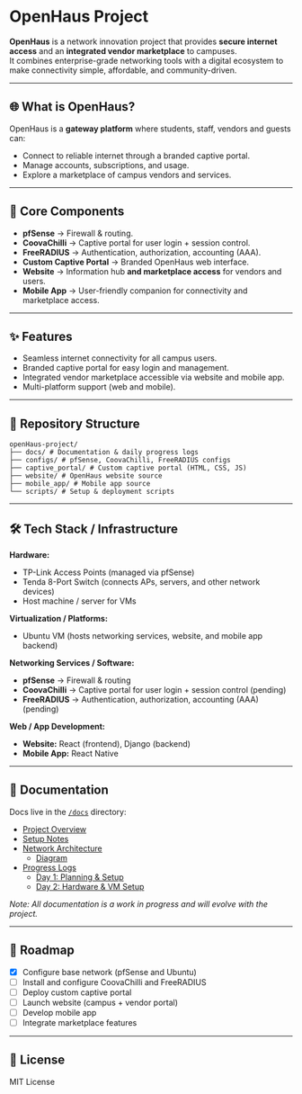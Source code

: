 # OpenHaus Project

**OpenHaus** is a network innovation project that provides **secure internet access** and an **integrated vendor marketplace** to campuses.  
It combines enterprise-grade networking tools with a digital ecosystem to make connectivity simple, affordable, and community-driven.  

---

## 🌐 What is OpenHaus?
OpenHaus is a **gateway platform** where students, staff, vendors and guests can:  
- Connect to reliable internet through a branded captive portal.  
- Manage accounts, subscriptions, and usage.  
- Explore a marketplace of campus vendors and services.  

---

## 🚀 Core Components
- **pfSense** → Firewall & routing.  
- **CoovaChilli** → Captive portal for user login + session control.  
- **FreeRADIUS** → Authentication, authorization, accounting (AAA).  
- **Custom Captive Portal** → Branded OpenHaus web interface.  
- **Website** → Information hub **and marketplace access** for vendors and users. 
- **Mobile App** → User-friendly companion for connectivity and marketplace access.  

---

## ✨ Features
- Seamless internet connectivity for all campus users.  
- Branded captive portal for easy login and management.  
- Integrated vendor marketplace accessible via website and mobile app.  
- Multi-platform support (web and mobile).

--- 

## 📂 Repository Structure
```
openHaus-project/
├── docs/ # Documentation & daily progress logs
├── configs/ # pfSense, CoovaChilli, FreeRADIUS configs
├── captive_portal/ # Custom captive portal (HTML, CSS, JS)
├── website/ # OpenHaus website source
├── mobile_app/ # Mobile app source
└── scripts/ # Setup & deployment scripts
```
---

## 🛠️ Tech Stack / Infrastructure
**Hardware:**  
- TP-Link Access Points (managed via pfSense)  
- Tenda 8-Port Switch (connects APs, servers, and other network devices)  
- Host machine / server for VMs  

**Virtualization / Platforms:**  
- Ubuntu VM (hosts networking services, website, and mobile app backend)  

**Networking Services / Software:**  
- **pfSense** → Firewall & routing  
- **CoovaChilli** → Captive portal for user login + session control (pending)  
- **FreeRADIUS** → Authentication, authorization, accounting (AAA) (pending)  

**Web / App Development:**  
- **Website:** React (frontend), Django (backend)  
- **Mobile App:** React Native  

---

## 📖 Documentation
Docs live in the [`/docs`](docs/) directory:

- [Project Overview](docs/project_overview.md)  
- [Setup Notes](docs/setup_notes.md)  
- [Network Architecture](docs/network_architecture.md)  
  - [Diagram](/docs/images/network_architecture.png)  
- [Progress Logs](docs/progress_logs/)  
  - [Day 1: Planning & Setup](docs/progress_logs/day1_planning.md)  
  - [Day 2: Hardware & VM Setup](docs/progress_logs/day2_setup.md)  


*Note: All documentation is a work in progress and will evolve with the project.*

---

## 🧭 Roadmap
- [x] Configure base network (pfSense and Ubuntu)  
- [ ] Install and configure CoovaChilli and FreeRADIUS  
- [ ] Deploy custom captive portal  
- [ ] Launch website (campus + vendor portal)  
- [ ] Develop mobile app  
- [ ] Integrate marketplace features  

---

## 📜 License
MIT License
